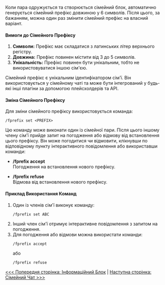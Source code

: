 Коли пара одружується та створюється сімейний блок, автоматично генерується сімейний префікс довжиною у 6 символів. Після цього, за бажанням, можна один раз змінити сімейний префікс на власний варіант.

#### Вимоги до Сімейного Префіксу

1. **Символи:** Префікс має складатися з латинських літер верхнього регістру.
2. **Довжина:** Префікс повинен містити від 3 до 5 символів.
3. **Унікальність:** Префікс повинен бути унікальним, тобто не використовуватися іншою сім'єю.

Сімейний префікс є унікальним ідентифікатором сім'ї. Він використовується у сімейному чаті та може бути інтегрований у будь-які інші плагіни за допомогою плейсхолдерів та API.

#### Зміна Сімейного Префіксу

Для зміни сімейного префіксу використовується команда:

```
/fprefix set <PREFIX>
```

Цю команду може виконати один із сімейної пари. Після цього іншому члену сім'ї прийде запит на погодження або відмову від встановлення цього префіксу. Він може погодитися чи відмовити, клікнувши по відповідному пункту інтерактивного повідомлення або використавши команди:

- **/fprefix accept**  
  Погодження на встановлення нового префіксу.

- **/fprefix refuse**  
  Відмова від встановлення нового префіксу.

#### Приклад Використання Команд

1. Один із членів сім'ї виконує команду:
   ```
   /fprefix set ABC
   ```
2. Інший член сім'ї отримує інтерактивне повідомлення з запитом на погодження.
3. Для погодження або відмови можна використати команди:
   ```
   /fprefix accept
   ```
   або
   ```
   /fprefix refuse
   ```

[<<< Попередня сторінка: Інформаційний Блок](info.md) | [Наступна сторінка: Сімейний Чат >>>](chat.md)